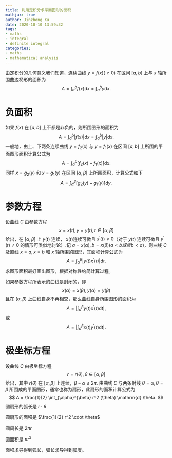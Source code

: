 ```yaml
---
title: 利用定积分求平面图形的面积
mathjax: true
author: Jinzhong Xu
date: 2020-10-10 13:59:32
tags:
- maths
- integral
- definite integral
categories:
- maths
- mathematical analysis
---
```


由定积分的几何意义我们知道，连续曲线 $y = f(x) (\geq 0)$ 在区间 $[a, b]$ 上与 $x$ 轴所围曲边梯形的面积为
$$
A = \int_a^b f(x) \mathrm{d}x = \int_a^b y \mathrm{d}x.
$$
<!--more-->

# 负面积

如果 $f(x)$ 在 $[a, b]$ 上不都是非负的，则所围图形的面积为
$$
A = \int_a^b |f(x)| \mathrm{d}x = \int_a^b |y| \mathrm{d}x.
$$
一般地，由上、下两条连续曲线 $y = f_2(x)$ 与 $y = f_1(x)$ 在区间 $[a, b]$ 上所围的平面图形面积计算公式为
$$
A = \int_a^b [f_2(x) - f_1(x)] \mathrm{d}x.
$$
同样 $x = g_2(y)$ 和 $x = g_1(y)$ 在区间 $[\alpha, \beta]$ 上所围面积，计算公式如下
$$
A = \int_{\alpha}^{\beta} [g_2(y) - g_1(y)] \mathrm{d}y.
$$

# 参数方程

设曲线 $C$ 由参数方程
$$
x = x(t), y = y(t), t \in [\alpha, \beta]
$$
给出，在 $[\alpha, \beta]$ 上 $y(t)$ 连续， $x(t)$连续可微且 $x^{\prime}(t) \neq 0$（对于 $y(t)$ 连续可微且 $y^{\prime}(t) \neq 0$ 的情形可类似地讨论）.记 $a = x(\alpha), b = x(\beta) (a < b 或者 b < a)$，则曲线 $C$ 及直线 $x = a, x = b$ 和 $x$ 轴所围的图形，其面积计算公式为
$$
A = \int_{\alpha}^{\beta} |y(t)x^{\prime}(t)| \mathrm{d}t.
$$
求图形面积最好画出图形，根据对称性约简计算过程。

如果参数方程所表示的曲线是封闭的，即
$$
x(\alpha) = x(\beta), y(\alpha) = y(\beta)
$$
且在 $(\alpha, \beta)$ 上曲线自身不再相交，那么曲线自身所围图形的面积为
$$
A = \left \vert \int_{\alpha}^{\beta} y(t) x^{\prime}(t) \mathrm{d}t \right \vert ,
$$
或
$$
A = \left \vert \int_{\alpha}^{\beta} x(t) y^{\prime}(t) \mathrm{d}t \right \vert .
$$

# 极坐标方程

设曲线 $C$ 由极坐标方程
$$
r = r(\theta), \theta \in [\alpha, \beta]
$$
给出，其中 $r(\theta)$ 在 $[\alpha, \beta]$ 上连续，$\beta - \alpha \leq 2 \pi$. 由曲线 $C$ 与两条射线 $\theta = \alpha, \theta = \beta$ 所围成的平面图形，通常也称为扇形，此扇形的面积计算公式为
$$
A = \frac{1}{2} \int_{\alpha}^{\beta} r^2 (\theta) \mathrm{d} \theta.
$$
圆扇形的弧长是 $r \cdot \theta$

圆扇形的面积是 $\frac{1}{2} r^2 \cdot \theta$

圆周长是 $2\pi r$

圆面积是 $\pi r^2$

面积求导得到弧长，弧长求导得到弧度。

